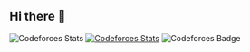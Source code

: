 ## Hi there 👋
![Codeforces Stats](https://codeforces-readme-stats.vercel.app/api/card?username=10ncha)
[![Codeforces Stats](https://codeforces-readme-stats.vercel.app/api/card?username=10ncha)](https://codeforces.com/profile/10ncha)
![Codeforces Badge](https://codeforces-readme-stats.vercel.app/api/badge?username=10ncha)
<!--
**10ncha/10ncha** is a ✨ _special_ ✨ repository because its `README.md` (this file) appears on your GitHub profile.

Here are some ideas to get you started:

- 🔭 I’m currently working on ...
- 🌱 I’m currently learning ...
- 👯 I’m looking to collaborate on ...
- 🤔 I’m looking for help with ...
- 💬 Ask me about ...
- 📫 How to reach me: ...
- 😄 Pronouns: ...
- ⚡ Fun fact: ...
-->
